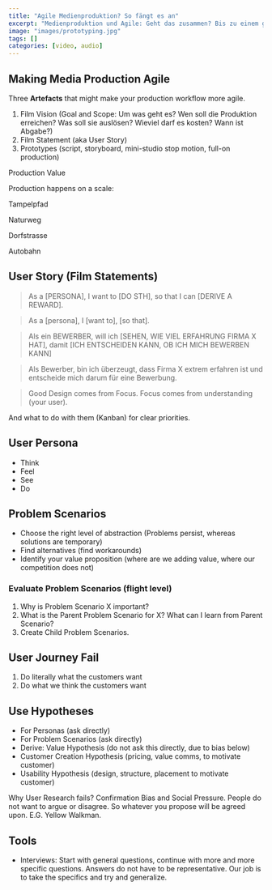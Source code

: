 ```yaml
---
title: "Agile Medienproduktion? So fängt es an"
excerpt: "Medienproduktion und Agile: Geht das zusammen? Bis zu einem gewissen Grad ja. Die folgenden Artefakte helfen bei der rollenden Realisierung."
image: "images/prototyping.jpg"
tags: []
categories: [video, audio]
---
```



## Making Media Production Agile

Three **Artefacts** that might make your production workflow more agile.

1. Film Vision (Goal and Scope: Um was geht es? Wen soll die Produktion erreichen? Was soll sie auslösen? Wieviel darf es kosten? Wann ist Abgabe?)
2. Film Statement (aka User Story)
3. Prototypes (script, storyboard, mini-studio stop motion, full-on production)

Production Value

Production happens on a scale:

Tampelpfad

Naturweg

Dorfstrasse

Autobahn

## User Story (Film Statements)

> As a [PERSONA], I want to [DO STH], so that I can [DERIVE A REWARD].

> As a [persona], I [want to], [so that].

> Als ein BEWERBER, will ich [SEHEN, WIE VIEL ERFAHRUNG FIRMA X HAT], damit [ICH ENTSCHEIDEN KANN, OB ICH MICH BEWERBEN KANN]

> Als Bewerber, bin ich überzeugt, dass Firma X extrem erfahren ist und entscheide mich darum für eine Bewerbung.

> Good Design comes from Focus. Focus comes from understanding (your user).

And what to do with them (Kanban) for clear priorities.

## User Persona

- Think
- Feel
- See
- Do

## Problem Scenarios

- Choose the right level of abstraction (Problems persist, whereas solutions are temporary)
- Find alternatives (find workarounds)
- Identify your value proposition (where are we adding value, where our competition does not)

### Evaluate Problem Scenarios (flight level)

1. Why is Problem Scenario X important?
2. What is the Parent Problem Scenario for X? What can I learn from Parent Scenario?
3. Create Child Problem Scenarios. 

## User Journey Fail

1. Do literally what the customers want
2. Do what we think the customers want

## Use Hypotheses

- For Personas (ask directly)
- For Problem Scenarios (ask directly)
- Derive: Value Hypothesis (do not ask this directly, due to bias below)
- Customer Creation Hypothesis (pricing, value comms, to motivate customer)
- Usability Hypothesis (design, structure, placement to motivate customer)

Why User Research fails? Confirmation Bias and Social Pressure. People do not want to argue or disagree. So whatever you propose will be agreed upon. E.G. Yellow Walkman.

## Tools

- Interviews: Start with general questions, continue with more and more specific questions. Answers do not have to be representative. Our job is to take the specifics and try and generalize.
